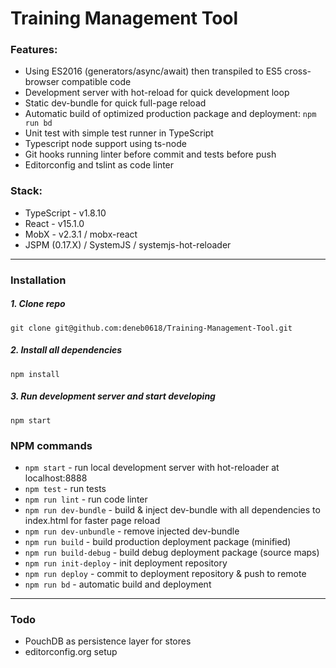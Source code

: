 # Training Management Tool

### Features:
- Using ES2016 (generators/async/await) then transpiled to ES5 cross-browser compatible code
- Development server with hot-reload for quick development loop
- Static dev-bundle for quick full-page reload
- Automatic build of optimized production package and deployment: `npm run bd`
- Unit test with simple test runner in TypeScript
- Typescript node support using ts-node
- Git hooks running linter before commit and tests before push
- Editorconfig and tslint as code linter

### Stack:
- TypeScript - v1.8.10
- React - v15.1.0
- MobX - v2.3.1 / mobx-react
- JSPM (0.17.X) / SystemJS / systemjs-hot-reloader

---

### Installation

##### 1. Clone repo
    git clone git@github.com:deneb0618/Training-Management-Tool.git

##### 2. Install all dependencies
    npm install

##### 3. Run development server and start developing
    npm start

### NPM commands
- `npm start` - run local development server with hot-reloader at localhost:8888
- `npm test` - run tests
- `npm run lint` - run code linter
- `npm run dev-bundle` - build & inject dev-bundle with all dependencies to index.html for faster page reload
- `npm run dev-unbundle` - remove injected dev-bundle
- `npm run build` - build production deployment package (minified)
- `npm run build-debug` - build debug deployment package (source maps)
- `npm run init-deploy` - init deployment repository
- `npm run deploy` - commit to deployment repository & push to remote
- `npm run bd` - automatic build and deployment

---

### Todo
- PouchDB as persistence layer for stores
- editorconfig.org setup

